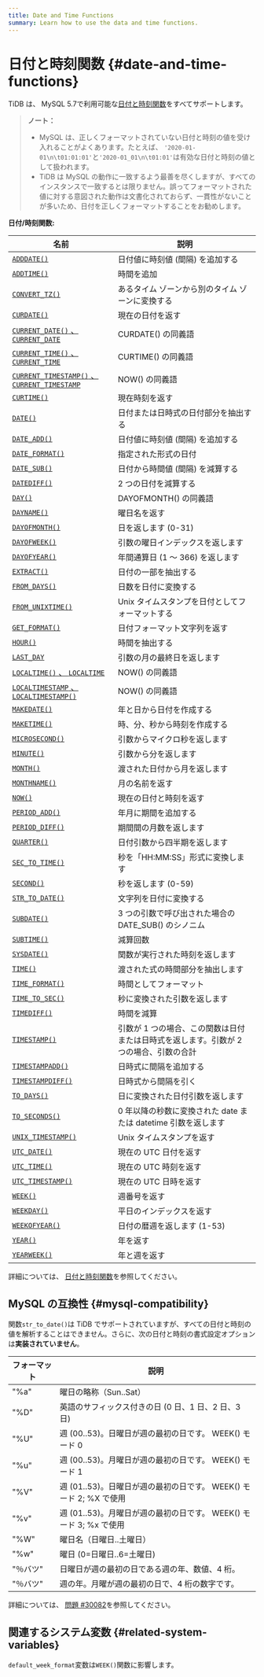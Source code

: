 ```yaml
---
title: Date and Time Functions
summary: Learn how to use the data and time functions.
---
```


# 日付と時刻関数 {#date-and-time-functions}

TiDB は、 MySQL 5.7で利用可能な[日付と時刻関数](https://dev.mysql.com/doc/refman/5.7/en/numeric-functions.html)をすべてサポートします。

> **ノート：**
>
> -   MySQL は、正しくフォーマットされていない日付と時刻の値を受け入れることがよくあります。たとえば、 `'2020-01-01\n\t01:01:01'`と`'2020-01_01\n\t01:01'`は有効な日付と時刻の値として扱われます。
> -   TiDB は MySQL の動作に一致するよう最善を尽くしますが、すべてのインスタンスで一致するとは限りません。誤ってフォーマットされた値に対する意図された動作は文書化されておらず、一貫性がないことが多いため、日付を正しくフォーマットすることをお勧めします。

**日付/時刻関数:**

| 名前                                                                                                                                                        | 説明                                             |
| --------------------------------------------------------------------------------------------------------------------------------------------------------- | ---------------------------------------------- |
| [`ADDDATE()`](https://dev.mysql.com/doc/refman/5.7/en/date-and-time-functions.html#function_adddate)                                                      | 日付値に時刻値 (間隔) を追加する                             |
| [`ADDTIME()`](https://dev.mysql.com/doc/refman/5.7/en/date-and-time-functions.html#function_addtime)                                                      | 時間を追加                                          |
| [`CONVERT_TZ()`](https://dev.mysql.com/doc/refman/5.7/en/date-and-time-functions.html#function_convert-tz)                                                | あるタイム ゾーンから別のタイム ゾーンに変換する                      |
| [`CURDATE()`](https://dev.mysql.com/doc/refman/5.7/en/date-and-time-functions.html#function_curdate)                                                      | 現在の日付を返す                                       |
| [`CURRENT_DATE()` 、 <code>CURRENT_DATE</code>](https://dev.mysql.com/doc/refman/5.7/en/date-and-time-functions.html#function_current-date)                | CURDATE() の同義語                                 |
| [`CURRENT_TIME()` 、 <code>CURRENT_TIME</code>](https://dev.mysql.com/doc/refman/5.7/en/date-and-time-functions.html#function_current-time)                | CURTIME() の同義語                                 |
| [`CURRENT_TIMESTAMP()` 、 <code>CURRENT_TIMESTAMP</code>](https://dev.mysql.com/doc/refman/5.7/en/date-and-time-functions.html#function_current-timestamp) | NOW() の同義語                                     |
| [`CURTIME()`](https://dev.mysql.com/doc/refman/5.7/en/date-and-time-functions.html#function_curtime)                                                      | 現在時刻を返す                                        |
| [`DATE()`](https://dev.mysql.com/doc/refman/5.7/en/date-and-time-functions.html#function_date)                                                            | 日付または日時式の日付部分を抽出する                             |
| [`DATE_ADD()`](https://dev.mysql.com/doc/refman/5.7/en/date-and-time-functions.html#function_date-add)                                                    | 日付値に時刻値 (間隔) を追加する                             |
| [`DATE_FORMAT()`](https://dev.mysql.com/doc/refman/5.7/en/date-and-time-functions.html#function_date-format)                                              | 指定された形式の日付                                     |
| [`DATE_SUB()`](https://dev.mysql.com/doc/refman/5.7/en/date-and-time-functions.html#function_date-sub)                                                    | 日付から時間値 (間隔) を減算する                             |
| [`DATEDIFF()`](https://dev.mysql.com/doc/refman/5.7/en/date-and-time-functions.html#function_datediff)                                                    | 2 つの日付を減算する                                    |
| [`DAY()`](https://dev.mysql.com/doc/refman/5.7/en/date-and-time-functions.html#function_day)                                                              | DAYOFMONTH() の同義語                              |
| [`DAYNAME()`](https://dev.mysql.com/doc/refman/5.7/en/date-and-time-functions.html#function_dayname)                                                      | 曜日名を返す                                         |
| [`DAYOFMONTH()`](https://dev.mysql.com/doc/refman/5.7/en/date-and-time-functions.html#function_dayofmonth)                                                | 日を返します (0-31)                                  |
| [`DAYOFWEEK()`](https://dev.mysql.com/doc/refman/5.7/en/date-and-time-functions.html#function_dayofweek)                                                  | 引数の曜日インデックスを返します                               |
| [`DAYOFYEAR()`](https://dev.mysql.com/doc/refman/5.7/en/date-and-time-functions.html#function_dayofyear)                                                  | 年間通算日 (1 ～ 366) を返します                          |
| [`EXTRACT()`](https://dev.mysql.com/doc/refman/5.7/en/date-and-time-functions.html#function_extract)                                                      | 日付の一部を抽出する                                     |
| [`FROM_DAYS()`](https://dev.mysql.com/doc/refman/5.7/en/date-and-time-functions.html#function_from-days)                                                  | 日数を日付に変換する                                     |
| [`FROM_UNIXTIME()`](https://dev.mysql.com/doc/refman/5.7/en/date-and-time-functions.html#function_from-unixtime)                                          | Unix タイムスタンプを日付としてフォーマットする                     |
| [`GET_FORMAT()`](https://dev.mysql.com/doc/refman/5.7/en/date-and-time-functions.html#function_get-format)                                                | 日付フォーマット文字列を返す                                 |
| [`HOUR()`](https://dev.mysql.com/doc/refman/5.7/en/date-and-time-functions.html#function_hour)                                                            | 時間を抽出する                                        |
| [`LAST_DAY`](https://dev.mysql.com/doc/refman/5.7/en/date-and-time-functions.html#function_last-day)                                                      | 引数の月の最終日を返します                                  |
| [`LOCALTIME()` 、 <code>LOCALTIME</code>](https://dev.mysql.com/doc/refman/5.7/en/date-and-time-functions.html#function_localtime)                         | NOW() の同義語                                     |
| [`LOCALTIMESTAMP` 、 <code>LOCALTIMESTAMP()</code>](https://dev.mysql.com/doc/refman/5.7/en/date-and-time-functions.html#function_localtimestamp)          | NOW() の同義語                                     |
| [`MAKEDATE()`](https://dev.mysql.com/doc/refman/5.7/en/date-and-time-functions.html#function_makedate)                                                    | 年と日から日付を作成する                                   |
| [`MAKETIME()`](https://dev.mysql.com/doc/refman/5.7/en/date-and-time-functions.html#function_maketime)                                                    | 時、分、秒から時刻を作成する                                 |
| [`MICROSECOND()`](https://dev.mysql.com/doc/refman/5.7/en/date-and-time-functions.html#function_microsecond)                                              | 引数からマイクロ秒を返します                                 |
| [`MINUTE()`](https://dev.mysql.com/doc/refman/5.7/en/date-and-time-functions.html#function_minute)                                                        | 引数から分を返します                                     |
| [`MONTH()`](https://dev.mysql.com/doc/refman/5.7/en/date-and-time-functions.html#function_month)                                                          | 渡された日付から月を返します                                 |
| [`MONTHNAME()`](https://dev.mysql.com/doc/refman/5.7/en/date-and-time-functions.html#function_monthname)                                                  | 月の名前を返す                                        |
| [`NOW()`](https://dev.mysql.com/doc/refman/5.7/en/date-and-time-functions.html#function_now)                                                              | 現在の日付と時刻を返す                                    |
| [`PERIOD_ADD()`](https://dev.mysql.com/doc/refman/5.7/en/date-and-time-functions.html#function_period-add)                                                | 年月に期間を追加する                                     |
| [`PERIOD_DIFF()`](https://dev.mysql.com/doc/refman/5.7/en/date-and-time-functions.html#function_period-diff)                                              | 期間間の月数を返します                                    |
| [`QUARTER()`](https://dev.mysql.com/doc/refman/5.7/en/date-and-time-functions.html#function_quarter)                                                      | 日付引数から四半期を返します                                 |
| [`SEC_TO_TIME()`](https://dev.mysql.com/doc/refman/5.7/en/date-and-time-functions.html#function_sec-to-time)                                              | 秒を「HH:MM:SS」形式に変換します                           |
| [`SECOND()`](https://dev.mysql.com/doc/refman/5.7/en/date-and-time-functions.html#function_second)                                                        | 秒を返します (0-59)                                  |
| [`STR_TO_DATE()`](https://dev.mysql.com/doc/refman/5.7/en/date-and-time-functions.html#function_str-to-date)                                              | 文字列を日付に変換する                                    |
| [`SUBDATE()`](https://dev.mysql.com/doc/refman/5.7/en/date-and-time-functions.html#function_subdate)                                                      | 3 つの引数で呼び出された場合の DATE_SUB() のシノニム              |
| [`SUBTIME()`](https://dev.mysql.com/doc/refman/5.7/en/date-and-time-functions.html#function_subtime)                                                      | 減算回数                                           |
| [`SYSDATE()`](https://dev.mysql.com/doc/refman/5.7/en/date-and-time-functions.html#function_sysdate)                                                      | 関数が実行された時刻を返します                                |
| [`TIME()`](https://dev.mysql.com/doc/refman/5.7/en/date-and-time-functions.html#function_time)                                                            | 渡された式の時間部分を抽出します                               |
| [`TIME_FORMAT()`](https://dev.mysql.com/doc/refman/5.7/en/date-and-time-functions.html#function_time-format)                                              | 時間としてフォーマット                                    |
| [`TIME_TO_SEC()`](https://dev.mysql.com/doc/refman/5.7/en/date-and-time-functions.html#function_time-to-sec)                                              | 秒に変換された引数を返します                                 |
| [`TIMEDIFF()`](https://dev.mysql.com/doc/refman/5.7/en/date-and-time-functions.html#function_timediff)                                                    | 時間を減算                                          |
| [`TIMESTAMP()`](https://dev.mysql.com/doc/refman/5.7/en/date-and-time-functions.html#function_timestamp)                                                  | 引数が 1 つの場合、この関数は日付または日時式を返します。引数が 2 つの場合、引数の合計 |
| [`TIMESTAMPADD()`](https://dev.mysql.com/doc/refman/5.7/en/date-and-time-functions.html#function_timestampadd)                                            | 日時式に間隔を追加する                                    |
| [`TIMESTAMPDIFF()`](https://dev.mysql.com/doc/refman/5.7/en/date-and-time-functions.html#function_timestampdiff)                                          | 日時式から間隔を引く                                     |
| [`TO_DAYS()`](https://dev.mysql.com/doc/refman/5.7/en/date-and-time-functions.html#function_to-days)                                                      | 日に変換された日付引数を返します                               |
| [`TO_SECONDS()`](https://dev.mysql.com/doc/refman/5.7/en/date-and-time-functions.html#function_to-seconds)                                                | 0 年以降の秒数に変換された date または datetime 引数を返します       |
| [`UNIX_TIMESTAMP()`](https://dev.mysql.com/doc/refman/5.7/en/date-and-time-functions.html#function_unix-timestamp)                                        | Unix タイムスタンプを返す                                |
| [`UTC_DATE()`](https://dev.mysql.com/doc/refman/5.7/en/date-and-time-functions.html#function_utc-date)                                                    | 現在の UTC 日付を返す                                  |
| [`UTC_TIME()`](https://dev.mysql.com/doc/refman/5.7/en/date-and-time-functions.html#function_utc-time)                                                    | 現在の UTC 時刻を返す                                  |
| [`UTC_TIMESTAMP()`](https://dev.mysql.com/doc/refman/5.7/en/date-and-time-functions.html#function_utc-timestamp)                                          | 現在の UTC 日時を返す                                  |
| [`WEEK()`](https://dev.mysql.com/doc/refman/5.7/en/date-and-time-functions.html#function_week)                                                            | 週番号を返す                                         |
| [`WEEKDAY()`](https://dev.mysql.com/doc/refman/5.7/en/date-and-time-functions.html#function_weekday)                                                      | 平日のインデックスを返す                                   |
| [`WEEKOFYEAR()`](https://dev.mysql.com/doc/refman/5.7/en/date-and-time-functions.html#function_weekofyear)                                                | 日付の暦週を返します (1-53)                              |
| [`YEAR()`](https://dev.mysql.com/doc/refman/5.7/en/date-and-time-functions.html#function_year)                                                            | 年を返す                                           |
| [`YEARWEEK()`](https://dev.mysql.com/doc/refman/5.7/en/date-and-time-functions.html#function_yearweek)                                                    | 年と週を返す                                         |

詳細については、 [日付と時刻関数](https://dev.mysql.com/doc/refman/5.7/en/date-and-time-functions.html)を参照してください。

## MySQL の互換性 {#mysql-compatibility}

関数`str_to_date()`は TiDB でサポートされていますが、すべての日付と時刻の値を解析することはできません。さらに、次の日付と時刻の書式設定オプションは**実装されていません**。

| フォーマット          | 説明                                            |
| --------------- | --------------------------------------------- |
| &quot;%a&quot;  | 曜日の略称（Sun..Sat）                               |
| &quot;%D&quot;  | 英語のサフィックス付きの日 (0 日、1 日、2 日、3 日)               |
| &quot;%U&quot;  | 週 (00..53)。日曜日が週の最初の日です。 WEEK() モード 0         |
| &quot;%u&quot;  | 週 (00..53)。月曜日が週の最初の日です。 WEEK() モード 1         |
| &quot;%V&quot;  | 週 (01..53)。日曜日が週の最初の日です。 WEEK() モード 2; %X で使用 |
| &quot;%v&quot;  | 週 (01..53)。月曜日が週の最初の日です。 WEEK() モード 3; %x で使用 |
| &quot;%W&quot;  | 曜日名（日曜日..土曜日）                                 |
| &quot;%w&quot;  | 曜日 (0=日曜日..6=土曜日)                             |
| &quot;％バツ&quot; | 日曜日が週の最初の日である週の年、数値、4 桁。                      |
| &quot;％バツ&quot; | 週の年。月曜が週の最初の日で、4 桁の数字です。                      |

詳細については、 [問題 #30082](https://github.com/pingcap/tidb/issues/30082)を参照してください。

## 関連するシステム変数 {#related-system-variables}

`default_week_format`変数は`WEEK()`関数に影響します。

